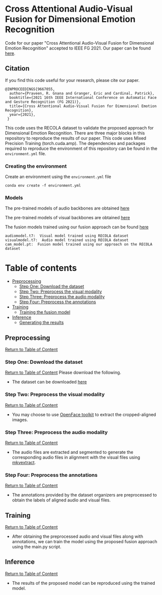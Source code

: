 # Cross Attentional Audio-Visual Fusion for Dimensional Emotion Recognition
Code for our paper "Cross Attentional Audio-Visual Fusion for Dimensional Emotion Recognition" accepted to IEEE FG 2021. Our paper can be found [here](https://ieeexplore.ieee.org/abstract/document/9667055).

## Citation

If you find this code useful for your research, please cite our paper.

```
@INPROCEEDINGS{9667055,
  author={Praveen, R. Gnana and Granger, Eric and Cardinal, Patrick},
  booktitle={2021 16th IEEE International Conference on Automatic Face and Gesture Recognition (FG 2021)}, 
  title={Cross Attentional Audio-Visual Fusion for Dimensional Emotion Recognition}, 
  year={2021},
 }
```

This code uses the RECOLA dataset to validate the proposed approach for Dimensional Emotion Recognition. There are three major blocks in this repository to reproduce the results of our paper. This code uses Mixed Precision Training (torch.cuda.amp). The dependencies and packages required to reproduce the environment of this repository can be found in the `environment.yml` file. 

### Creating the environment
Create an environment using the `environment.yml` file

`conda env create -f environment.yml`

### Models
The pre-trained models of audio backbones are obtained [here](https://drive.google.com/file/d/1UA4mUB0XPICm8tFiIANMvDCBff4ZxLMT/view?usp=sharing)

The pre-trained models of visual backbones are obtained [here](https://drive.google.com/file/d/1KmeqxY2eJ-vb-wIi-a0gQGGjNR_E9K1-/view?usp=sharing)

The fusion models trained using our fusion approach can be found [here](https://drive.google.com/file/d/1invmOyC4dfkKb9_HaGpLk6o933fJBGG4/view?usp=sharing)

```
audiomodel.t7:  Visual model trained using RECOLA dataset
visualmodel.t7:  Audio model trained using RECOLA dataset
cam_model.pt:  Fusion model trained using our approach on the RECOLA dataset
```

# Table of contents <a name="Table_of_Content"></a>

+ [Preprocessing](#DP) 
    + [Step One: Download the dataset](#PD)
    + [Step Two: Preprocess the visual modality](#PV) 
    + [Step Three: Preprocess the audio modality](#PA)
    + [Step Four: Preprocess the annotations](#PL)
+ [Training](#Training) 
    + [Training the fusion model](#TE) 
+ [Inference](#R)
    + [Generating the results](#GR)
 
## Preprocessing <a name="DP"></a>
[Return to Table of Content](#Table_of_Content)

### Step One: Download the dataset <a name="PD"></a>
[Return to Table of Content](#Table_of_Content)
Please download the following.
  + The dataset can be downloaded [here]([https://ibug.doc.ic.ac.uk/resources/aff-wild2/](https://diuf.unifr.ch/main/diva/recola/download.html))

### Step Two: Preprocess the visual modality <a name="PD"></a>
[Return to Table of Content](#Table_of_Content)
  + You may choose to use [OpenFace toolkit](https://github.com/TadasBaltrusaitis/OpenFace/releases) to extract the cropped-aligned images.

### Step Three: Preprocess the audio modality <a name="PD"></a>
[Return to Table of Content](#Table_of_Content)
  + The audio files are extracted and segmented to generate the corresponding audio files in alignment with the visual files using [mkvextract](https://mkvtoolnix.download/). 

### Step Four: Preprocess the annotations <a name="PD"></a>
[Return to Table of Content](#Table_of_Content)
  + The annotations provided by the dataset organizers are preprocessed to obtain the labels of aligned audio and visual files. 

## Training <a name="DP"></a>
[Return to Table of Content](#Table_of_Content)
  + After obtaining the preprocessed audio and visual files along with annotations, we can train the model using the proposed fusion approach using the main.py script.

## Inference <a name="DP"></a>
[Return to Table of Content](#Table_of_Content)
  + The results of the proposed model can be reproduced using the trained model.

